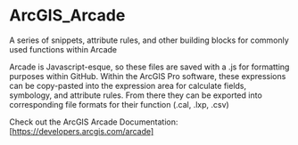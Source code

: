 # ArcGIS_Arcade
A series of snippets, attribute rules, and other building blocks for commonly used functions within Arcade

Arcade is Javascript-esque, so these files are saved with a .js for formatting purposes within GitHub. Within the ArcGIS Pro software, these expressions can be copy-pasted into the expression area for calculate fields, symbology, and attribute rules. From there they can be exported into corresponding file formats for their function (.cal, .lxp, .csv) 

Check out the ArcGIS Arcade Documentation:
[https://developers.arcgis.com/arcade]
